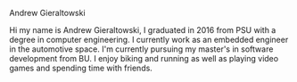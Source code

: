 Andrew Gieraltowski

Hi my name is Andrew Gieraltowski, I graduated in 2016 from PSU with a degree in computer engineering. I currently work as an embedded engineer in the automotive space. I'm currently pursuing my master's in software development from BU. I enjoy biking and running as well as playing video games and spending time with friends.

